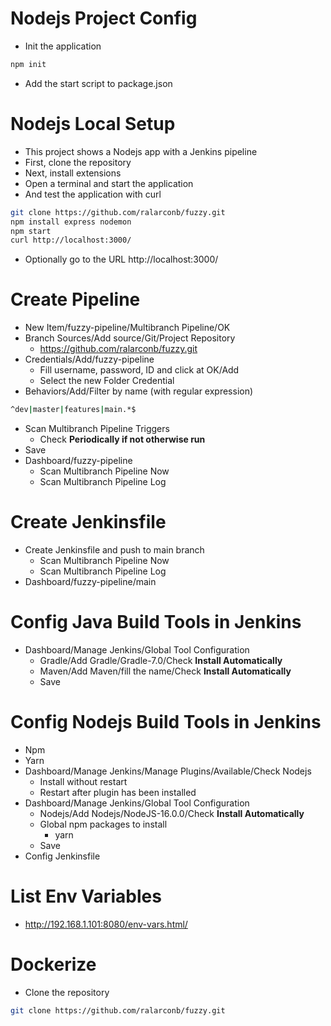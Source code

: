 # Nodejs Project Config
- Init the application
```sh
npm init
```
- Add the start script to package.json
# Nodejs Local Setup
- This project shows a Nodejs app with a Jenkins pipeline
- First, clone the repository
- Next, install extensions
- Open a terminal and start the application
- And test the application with curl
```sh
git clone https://github.com/ralarconb/fuzzy.git
npm install express nodemon
npm start
curl http://localhost:3000/
```
- Optionally go to the URL http://localhost:3000/
# Create Pipeline
- New Item/fuzzy-pipeline/Multibranch Pipeline/OK
- Branch Sources/Add source/Git/Project Repository
  - https://github.com/ralarconb/fuzzy.git
- Credentials/Add/fuzzy-pipeline
  - Fill username, password, ID and click at OK/Add
  - Select the new Folder Credential
- Behaviors/Add/Filter by name (with regular expression)
```sh
^dev|master|features|main.*$
```
- Scan Multibranch Pipeline Triggers
  - Check **Periodically if not otherwise run**
- Save
- Dashboard/fuzzy-pipeline
  - Scan Multibranch Pipeline Now
  - Scan Multibranch Pipeline Log
# Create Jenkinsfile
- Create Jenkinsfile and push to main branch
  - Scan Multibranch Pipeline Now
  - Scan Multibranch Pipeline Log
- Dashboard/fuzzy-pipeline/main
# Config Java Build Tools in Jenkins
- Dashboard/Manage Jenkins/Global Tool Configuration
  - Gradle/Add Gradle/Gradle-7.0/Check **Install Automatically**
  - Maven/Add Maven/fill the name/Check **Install Automatically**
  - Save
# Config Nodejs Build Tools in Jenkins
- Npm
- Yarn
- Dashboard/Manage Jenkins/Manage Plugins/Available/Check Nodejs
  - Install without restart
  - Restart after plugin has been installed
- Dashboard/Manage Jenkins/Global Tool Configuration
  - Nodejs/Add Nodejs/NodeJS-16.0.0/Check **Install Automatically**
  - Global npm packages to install
    - yarn 
  - Save
- Config Jenkinsfile
# List Env Variables
- http://192.168.1.101:8080/env-vars.html/
# Dockerize
- Clone the repository
```sh
git clone https://github.com/ralarconb/fuzzy.git
```